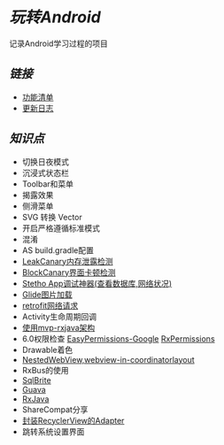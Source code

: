 # *玩转Android*
记录Android学习过程的项目

## *链接*
- [功能清单](doc/FunctionList-zh.md)
- [更新日志](doc/UpdateLog-zh.md)

## *知识点*
- 切换日夜模式
- 沉浸式状态栏
- Toolbar和菜单
- 揭露效果
- 侧滑菜单
- SVG 转换 Vector
- 开启严格遵循标准模式
- 混淆
- AS build.gradle配置
- [LeakCanary内存泄露检测](https://github.com/square/leakcanary)
- [BlockCanary界面卡顿检测](https://github.com/markzhai/AndroidPerformanceMonitor)
- [Stetho App调试神器(查看数据库,网络状况)](https://github.com/facebook/stetho)
- [Glide图片加载](https://github.com/bumptech/glide)
- [retrofit网络请求](https://github.com/square/retrofit)
- Activity生命周期回调
- [使用mvp-rxjava架构](https://github.com/googlesamples/android-architecture) 
- 6.0权限检查 [EasyPermissions-Google](https://github.com/googlesamples/easypermissions) [RxPermissions](https://github.com/tbruyelle/RxPermissions)
- Drawable着色
- [NestedWebView,webview-in-coordinatorlayout](https://github.com/takahirom/webview-in-coordinatorlayout)
- RxBus的使用
- [SqlBrite](https://github.com/square/sqlbrite)
- [Guava](https://github.com/google/guava)
- [RxJava](https://github.com/ReactiveX/RxJava)
- ShareCompat分享
- [封装RecyclerView的Adapter](http://blog.csdn.net/lmj623565791/article/details/51118836/)
- 跳转系统设置界面